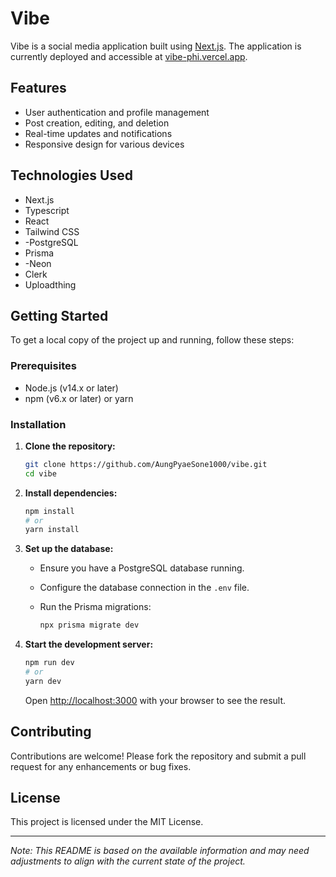 # Vibe

Vibe is a social media application built using [Next.js](https://nextjs.org/). The application is currently deployed and accessible at [vibe-phi.vercel.app](https://vibe-phi.vercel.app).

## Features

- User authentication and profile management
- Post creation, editing, and deletion
- Real-time updates and notifications
- Responsive design for various devices

## Technologies Used

- Next.js
- Typescript
- React
- Tailwind CSS
- -PostgreSQL
- Prisma
- -Neon
- Clerk
- Uploadthing
  

## Getting Started

To get a local copy of the project up and running, follow these steps:

### Prerequisites

- Node.js (v14.x or later)
- npm (v6.x or later) or yarn

### Installation

1. **Clone the repository:**

   ```bash
   git clone https://github.com/AungPyaeSone1000/vibe.git
   cd vibe
   ```

2. **Install dependencies:**

   ```bash
   npm install
   # or
   yarn install
   ```

3. **Set up the database:**

   - Ensure you have a PostgreSQL database running.
   - Configure the database connection in the `.env` file.
   - Run the Prisma migrations:

     ```bash
     npx prisma migrate dev
     ```

4. **Start the development server:**

   ```bash
   npm run dev
   # or
   yarn dev
   ```

   Open [http://localhost:3000](http://localhost:3000) with your browser to see the result.

## Contributing

Contributions are welcome! Please fork the repository and submit a pull request for any enhancements or bug fixes.

## License

This project is licensed under the MIT License.

---

*Note: This README is based on the available information and may need adjustments to align with the current state of the project.* 
